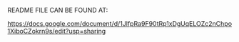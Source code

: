 README FILE CAN BE FOUND AT:

https://docs.google.com/document/d/1JlfpRa9F90tRp1xDgUqELOZc2nChpo1XiboCZokrn9s/edit?usp=sharing

